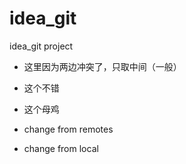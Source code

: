 # idea_git
idea_git project

- 这里因为两边冲突了，只取中间（一般）
- 这个不错
- 这个母鸡

- change from remotes
- change from local